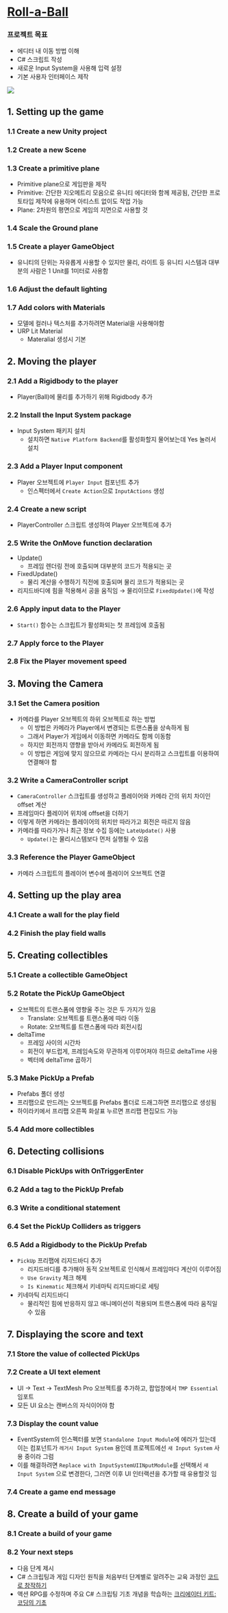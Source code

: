 # [Roll-a-Ball](https://learn.unity.com/project/roll-a-ball-1)

### 프로젝트 목표

- 에디터 내 이동 방법 이해
- C# 스크립트 작성
- 새로운 Input System을 사용해 입력 설정
- 기본 사용자 인터페이스 제작

![](roll-a-ball.png)

## 1. Setting up the game

### 1.1 Create a new Unity project

### 1.2 Create a new Scene

### 1.3 Create a primitive plane

- Primitive plane으로 게임판을 제작
- Primitive: 간단한 지오메트리 모음으로 유니티 에디터와 함께 제공됨, 간단한 프로토타입 제작에 유용하며 아티스트 없이도 작업 가능
- Plane: 2차원의 평면으로 게임의 지면으로 사용할 것

### 1.4 Scale the Ground plane

### 1.5 Create a player GameObject

- 유니티의 단위는 자유롭게 사용할 수 있지만 물리, 라이트 등 유니티 시스템과 대부분의 사람은 1 Unit를 1미터로 사용함

### 1.6 Adjust the default lighting

### 1.7 Add colors with Materials

- 모델에 컬러나 텍스처를 추가하려면 Material을 사용해야함
- URP Lit Material
    - Materalial 생성시 기본



## 2. Moving the player

### 2.1 Add a Rigidbody to the player

- Player(Ball)에 물리를 추가하기 위해 Rigidbody 추가

### 2.2 Install the Input System package

- Input System 패키지 설치
    - 설치하면 `Native Platform Backend`를 활성화할지 물어보는데 Yes 눌러서 설치

### 2.3 Add a Player Input component

- Player 오브젝트에 `Player Input` 컴포넌트 추가
    - 인스펙터에서 `Create Action`으로 `InputActions` 생성

### 2.4 Create a new script

- PlayerController 스크립트 생성하여 Player 오브젝트에 추가

### 2.5 Write the OnMove function declaration

- Update()
    - 프레임 렌더링 전에 호출되며 대부분의 코드가 적용되는 곳
- FixedUpdate()
    - 물리 계산을 수행하기 직전에 호출되며 물리 코드가 적용되는 곳
- 리지드바디에 힘을 적용해서 공을 움직임 → 물리이므로 `FixedUpdate()`에 작성

### 2.6 Apply input data to the Player

- `Start()` 함수는 스크립트가 활성화되는 첫 프레임에 호출됨

### 2.7 Apply force to the Player

### 2.8 Fix the Player movement speed



## 3. Moving the Camera

### 3.1 Set the Camera position

- 카메라를 Player 오브젝트의 하위 오브젝트로 하는 방법
    - 이 방법은 카메라가 Player에서 변경되는 트랜스폼을 상속하게 됨
    - 그래서 Player가 게임에서 이동하면 카메라도 함께 이동함
    - 하지만 회전까지 영향을 받아서 카메라도 회전하게 됨
    - 이 방법은 게임에 맞지 않으므로 카메라는 다시 분리하고 스크립트를 이용하여 연결해야 함

### 3.2 Write a CameraController script

- `CameraController` 스크립트를 생성하고 플레이어와 카메라 간의 위치 차이인 offset 계산
- 프레임마다 플레이어 위치에 offset을 더하기
- 이렇게 하면 카메라는 플레이어의 위치만 따라가고 회전은 따르지 않음
- 카메라를 따라가거나 최근 정보 수집 등에는 `LateUpdate()` 사용
    - `Update()`는 물리시스템보다 먼저 실행될 수 있음

### 3.3 Reference the Player GameObject

- 카메라 스크립트의 플레이어 변수에 플레이어 오브젝트 연결



## 4. Setting up the play area

### 4.1 Create a wall for the play field

### 4.2 Finish the play field walls



## 5. Creating collectibles

### 5.1 Create a collectible GameObject

### 5.2 Rotate the PickUp GameObject

- 오브젝트의 트랜스폼에 영향울 주는 것은 두 가지가 있음
    - Translate: 오브젝트를 트랜스폼에 따라 이동
    - Rotate: 오브젝트를 트랜스폼에 따라 회전시킴
- deltaTime
    - 프레임 사이의 시간차
    - 회전이 부드럽게, 프레임속도와 무관하게 이루어져야 하므로 deltaTime 사용
    - 벡터에 deltaTime 곱하기

### 5.3 Make PickUp a Prefab

- Prefabs 폴더 생성
- 프리팹으로 만드려는 오브젝트를 Prefabs 폴더로 드래그하면 프리팹으로 생성됨
- 하이라키에서 프리팹 오른쪽 화살표 누르면 프리팹 편집모드 가능

### 5.4 Add more collectibles



## 6. Detecting collisions

### 6.1 Disable PickUps with OnTriggerEnter

### 6.2 Add a tag to the PickUp Prefab

### 6.3 Write a conditional statement

### 6.4 Set the PickUp Colliders as triggers

### 6.5 Add a Rigidbody to the PickUp Prefab

- `PickUp` 프리팹에 리지드바디 추가
    - 리지드바디를 추가해야 동적 오브젝트로 인식해서 프레임마다 계산이 이루어짐
    - `Use Gravity` 체크 해제
    - `Is Kinematic` 체크해서 키네마틱 리지드바디로 세팅
- 키네마틱 리지드바디
    - 물리적인 힘에 반응하지 않고 애니메이션이 적용되며 트랜스폼에 따라 움직일 수 있음



## 7. Displaying the score and text

### 7.1 Store the value of collected PickUps

### 7.2 Create a UI text element

- UI -> Text -> TextMesh Pro 오브젝트를 추가하고, 팝업창에서 `TMP Essential` 임포트
- 모든 UI 요소는 캔버스의 자식이어야 함

### 7.3 Display the count value

- EventSystem의 인스펙터를 보면 `Standalone Input Module`에 에러가 있는데 이는 컴포넌트가 `레거시 Input System` 용인데 프로젝트에선 `새 Input System` 사용 중이라 그럼
- 이를 해결하려면 `Replace with InputSystemUIINputModule`를 선택해서 `새 Input System` 으로 변경한다, 그러면 이후 UI 인터랙션을 추가할 때 유용할것 임

### 7.4 Create a game end message



## 8. Create a build of your game

### 8.1 Create a build of your game

### 8.2 Your next steps

- 다음 단계 제시
- C# 스크립팅과 게임 디자인 원칙을 처음부터 단계별로 알려주는 교육 과정인 [코드로 창작하기](https://learn.unity.com/course/create-with-code)
- 액션 RPG를 수정하며 주요 C# 스크립팅 기초 개념을 학습하는 [크리에이터 키트: 코딩의 기초](https://learn.unity.com/project/creator-kit-beginner-code)